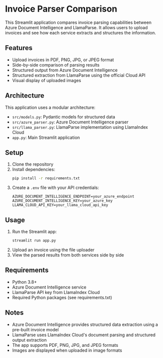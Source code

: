 # Invoice Parser Comparison

This Streamlit application compares invoice parsing capabilities between Azure Document Intelligence and LlamaParse. It allows users to upload invoices and see how each service extracts and structures the information.

## Features

- Upload invoices in PDF, PNG, JPG, or JPEG format
- Side-by-side comparison of parsing results
- Structured output from Azure Document Intelligence
- Structured extraction from LlamaParse using the official Cloud API
- Visual display of uploaded images

## Architecture

This application uses a modular architecture:

- `src/models.py`: Pydantic models for structured data
- `src/azure_parser.py`: Azure Document Intelligence parser
- `src/llama_parser.py`: LlamaParse implementation using LlamaIndex Cloud
- `app.py`: Main Streamlit application

## Setup

1. Clone the repository
2. Install dependencies:
   ```bash
   pip install -r requirements.txt
   ```
3. Create a `.env` file with your API credentials:
   ```
   AZURE_DOCUMENT_INTELLIGENCE_ENDPOINT=your_azure_endpoint
   AZURE_DOCUMENT_INTELLIGENCE_KEY=your_azure_key
   LLAMA_CLOUD_API_KEY=your_llama_cloud_api_key
   ```

## Usage

1. Run the Streamlit app:
   ```bash
   streamlit run app.py
   ```
2. Upload an invoice using the file uploader
3. View the parsed results from both services side by side

## Requirements

- Python 3.8+
- Azure Document Intelligence service
- LlamaParse API key from LlamaIndex Cloud
- Required Python packages (see requirements.txt)

## Notes

- Azure Document Intelligence provides structured data extraction using a pre-built invoice model
- LlamaParse uses LlamaIndex Cloud's document parsing and structured output extraction
- The app supports PDF, PNG, JPG, and JPEG formats
- Images are displayed when uploaded in image formats 